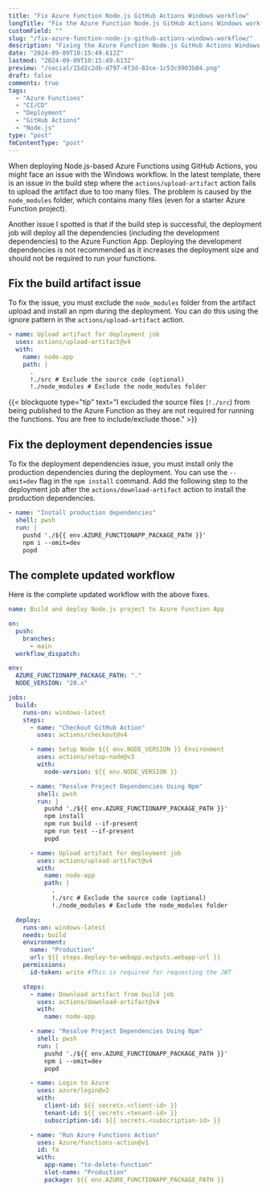 ```yaml
---
title: "Fix Azure Function Node.js GitHub Actions Windows workflow"
longTitle: "Fix the Azure Function Node.js GitHub Actions Windows workflow"
customField: ""
slug: "/fix-azure-function-node-js-github-actions-windows-workflow/"
description: "Fixing the Azure Function Node.js GitHub Actions Windows workflow to deploy only production dependencies and exclude the node_modules folder from the artifact."
date: "2024-09-09T10:15:49.612Z"
lastmod: "2024-09-09T10:15:49.613Z"
preview: "/social/15d2c2db-d797-4f3d-83ce-1c53c9903b84.png"
draft: false
comments: true
tags:
  - "Azure Functions"
  - "CI/CD"
  - "Deployment"
  - "GitHub Actions"
  - "Node.js"
type: "post"
fmContentType: "post"
---
```


When deploying Node.js-based Azure Functions using GitHub Actions, you might face an issue with the Windows workflow. In the latest template, there is an issue in the build step where the `actions/upload-artifact` action fails to upload the artifact due to too many files. The problem is caused by the `node_modules` folder, which contains many files (even for a starter Azure Function project).

Another issue I spotted is that if the build step is successful, the deployment job will deploy all the dependencies (including the development dependencies) to the Azure Function App. Deploying the development dependencies is not recommended as it increases the deployment size and should not be required to run your functions.

## Fix the build artifact issue

To fix the issue, you must exclude the `node_modules` folder from the artifact upload and install an npm during the deployment. You can do this using the ignore pattern in the `actions/upload-artifact` action.

```yaml 
- name: Upload artifact for deployment job
  uses: actions/upload-artifact@v4
  with:
    name: node-app
    path: |
      .
      !./src # Exclude the source code (optional)
      !./node_modules # Exclude the node_modules folder
```

{{< blockquote type="tip" text="I excluded the source files (`!./src`) from being published to the Azure Function as they are not required for running the functions. You are free to include/exclude those." >}}

## Fix the deployment dependencies issue

To fix the deployment dependencies issue, you must install only the production dependencies during the deployment. You can use the `--omit=dev` flag in the `npm install` command. Add the following step to the deployment job after the `actions/download-artifact` action to install the production dependencies.

```yaml 
- name: "Install production dependencies"
  shell: pwsh
  run: |
    pushd './${{ env.AZURE_FUNCTIONAPP_PACKAGE_PATH }}'
    npm i --omit=dev
    popd
```

## The complete updated workflow

Here is the complete updated workflow with the above fixes.

```yaml 
name: Build and deploy Node.js project to Azure Function App

on:
  push:
    branches:
      - main
  workflow_dispatch:

env:
  AZURE_FUNCTIONAPP_PACKAGE_PATH: "."
  NODE_VERSION: "20.x"

jobs:
  build:
    runs-on: windows-latest
    steps:
      - name: "Checkout GitHub Action"
        uses: actions/checkout@v4

      - name: Setup Node ${{ env.NODE_VERSION }} Environment
        uses: actions/setup-node@v3
        with:
          node-version: ${{ env.NODE_VERSION }}

      - name: "Resolve Project Dependencies Using Npm"
        shell: pwsh
        run: |
          pushd './${{ env.AZURE_FUNCTIONAPP_PACKAGE_PATH }}'
          npm install
          npm run build --if-present
          npm run test --if-present
          popd

      - name: Upload artifact for deployment job
        uses: actions/upload-artifact@v4
        with:
          name: node-app
          path: |
            .
            !./src # Exclude the source code (optional)
            !./node_modules # Exclude the node_modules folder

  deploy:
    runs-on: windows-latest
    needs: build
    environment:
      name: "Production"
      url: ${{ steps.deploy-to-webapp.outputs.webapp-url }}
    permissions:
      id-token: write #This is required for requesting the JWT

    steps:
      - name: Download artifact from build job
        uses: actions/download-artifact@v4
        with:
          name: node-app

      - name: "Resolve Project Dependencies Using Npm"
        shell: pwsh
        run: |
          pushd './${{ env.AZURE_FUNCTIONAPP_PACKAGE_PATH }}'
          npm i --omit=dev
          popd

      - name: Login to Azure
        uses: azure/login@v2
        with:
          client-id: ${{ secrets.<client-id> }}
          tenant-id: ${{ secrets.<tenant-id> }}
          subscription-id: ${{ secrets.<subscription-id> }}

      - name: "Run Azure Functions Action"
        uses: Azure/functions-action@v1
        id: fa
        with:
          app-name: "to-delete-function"
          slot-name: "Production"
          package: ${{ env.AZURE_FUNCTIONAPP_PACKAGE_PATH }}
```